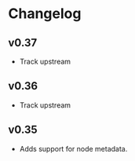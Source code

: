 # Changelog

## v0.37
- Track upstream
## v0.36
- Track upstream
## v0.35
- Adds support for node metadata.